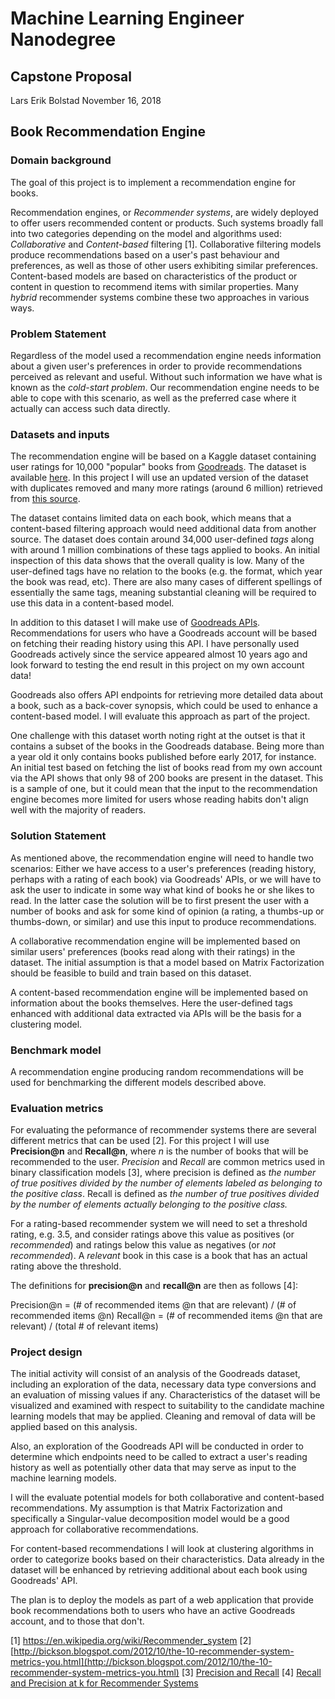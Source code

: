 # Machine Learning Engineer Nanodegree
## Capstone Proposal
Lars Erik Bolstad
November 16, 2018

## Book Recommendation Engine

### Domain background

The goal of this project is to implement a recommendation engine for books. 

Recommendation engines, or *Recommender systems*, are widely deployed to offer users recommended content or products. Such systems broadly fall into two categories depending on the model and algorithms used: *Collaborative* and *Content-based* filtering [1]. Collaborative filtering models produce recommendations based on a user's past behaviour and preferences, as well as those of other users exhibiting similar preferences. Content-based models are based on characteristics of the product or content in question to recommend items with similar properties. Many *hybrid* recommender systems combine these two approaches in various ways.



### Problem Statement

Regardless of the model used a recommendation engine needs information about a given user's preferences in order to provide recommendations perceived as relevant and useful. Without such information we have what is known as the *cold-start problem*. 
Our recommendation engine needs to be able to cope with this scenario, as well as the preferred case where it actually can access such data directly. 

### Datasets and inputs

The recommendation engine will be based on a Kaggle dataset containing user ratings for 10,000 "popular" books from [Goodreads](https://www.goodreads.com). The dataset is available [here](https://www.kaggle.com/zygmunt/goodbooks-10k/home). In this project I will use an updated version of the dataset with duplicates removed and many more ratings (around 6 million) retrieved from [this source](https://github.com/zygmuntz/goodbooks-10k).

The dataset contains limited data on each book, which means that a content-based filtering approach would need additional data from another source. The dataset does contain around 34,000 user-defined *tags* along with around 1 million combinations of these tags applied to books. An initial inspection of this data shows that the overall quality is low. Many of the user-defined tags have no relation to the books (e.g. the format, which year the book was read, etc). There are also many cases of different spellings of essentially the same tags, meaning substantial cleaning will be required to use this data in a content-based model.

In addition to this dataset I will make use of [Goodreads APIs](https://www.goodreads.com/api). Recommendations for users who have a Goodreads account will be based on fetching their reading history using this API. I have personally used Goodreads actively since the service appeared almost 10 years ago and look forward to testing the end result in this project on my own account data!

Goodreads also offers API endpoints for retrieving more detailed data about a book, such as a back-cover synopsis, which could be used to enhance a content-based model. I will evaluate this approach as part of the project.

One challenge with this dataset worth noting right at the outset is that it contains a subset of the books in the Goodreads database. Being more than a year old it only contains books published before early 2017, for instance. An initial test based on fetching the list of books read from my own account via the API shows that only 98 of 200 books are present in the dataset. This is a sample of one, but it could mean that the input to the recommendation engine becomes more limited for users whose reading habits don't align well with the majority of readers.

### Solution Statement

As mentioned above, the recommendation engine will need to handle two scenarios: Either we have access to a user's preferences (reading history, perhaps with a rating of each book) via Goodreads' APIs, or we will have to ask the user to indicate in some way what kind of books he or she likes to read. In the latter case the solution will be to first present the user with a number of books and ask for some kind of opinion (a rating, a thumbs-up or thumbs-down, or similar) and use this input to produce recommendations.

A collaborative recommendation engine will be implemented based on similar users' preferences (books read along with their ratings) in the dataset. The initial assumption is that a model based on Matrix Factorization should be feasible to build and train based on this dataset. 

A content-based recommendation engine will be implemented based on information about the books themselves. Here the user-defined tags enhanced with additional data extracted via APIs will be the basis for a clustering model.

### Benchmark model

A recommendation engine producing random recommendations will be used for benchmarking the different models described above.

### Evaluation metrics

For evaluating the peformance of recommender systems there are several different metrics that can be used [2]. For this project I will use **Precision@n** and **Recall@n**, where *n* is the number of books that will be recommended to the user. *Precision* and *Recall* are common metrics used in binary classification models [3], where precision is defined as *the number of true positives divided by the number of elements labeled as belonging to the positive class*. Recall is defined as *the number of true positives divided by the number of elements actually belonging to the positive class.*

For a rating-based recommender system we will need to set a threshold rating, e.g. 3.5, and consider ratings above this value as positives (or *recommended*) and ratings below this value as negatives (or *not recommended*). A *relevant* book in this case is a book that has an actual rating above the threshold.

The definitions for **precision@n** and **recall@n** are then as follows [4]:

Precision@n = (# of recommended items @n that are relevant) / (# of recommended items @n)
Recall@n = (# of recommended items @n that are relevant) / (total # of relevant items)

### Project design

The initial activity will consist of an analysis of the Goodreads dataset, including an exploration of the data, necessary data type conversions and an evaluation of missing values if any. Characteristics of the dataset will be visualized and examined with respect to suitability to the candidate machine learning models that may be applied. Cleaning and removal of data will be applied based on this analysis.

Also, an exploration of the Goodreads API will be conducted in order to determine which endpoints need to be called to extract a user's reading history as well as potentially other data that may serve as input to the machine learning models.

I will the evaluate potential models for both collaborative and content-based recommendations. My assumption is that Matrix Factorization and specifically a Singular-value decomposition model would be a good approach for collaborative recommendations. 

For content-based recommendations I will look at clustering algorithms in order to categorize books based on their characteristics. Data already in the dataset will be enhanced by retrieving additional about each book using Goodreads' API.

The plan is to deploy the models as part of a web application that provide book recommendations both to users who have an active Goodreads account, and to those that don't.


[1] https://en.wikipedia.org/wiki/Recommender_system
[2] [http://bickson.blogspot.com/2012/10/the-10-recommender-system-metrics-you.html](http://bickson.blogspot.com/2012/10/the-10-recommender-system-metrics-you.html)
[3] [Precision and Recall](https://en.wikipedia.org/wiki/Precision_and_recall)
[4] [Recall and Precision at k for Recommender Systems](https://medium.com/@m_n_malaeb/recall-and-precision-at-k-for-recommender-systems-618483226c54)


